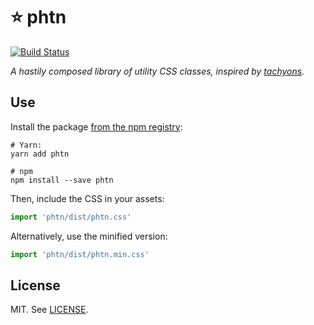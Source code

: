 # ⭐️ phtn

[![Build Status](https://travis-ci.org/swashcap/phtn.svg?branch=master)](https://travis-ci.org/swashcap/phtn)

_A hastily composed library of utility CSS classes, inspired by
[tachyons](https://github.com/tachyons-css/tachyons#readme)._

## Use

Install the package [from the npm registry](https://www.npmjs.com/package/phtn):

```shell
# Yarn:
yarn add phtn

# npm
npm install --save phtn
```

Then, include the CSS in your assets:

```js
import 'phtn/dist/phtn.css'
```

Alternatively, use the minified version:

```js
import 'phtn/dist/phtn.min.css'
```

## License

MIT. See [LICENSE](./LICENSE).
